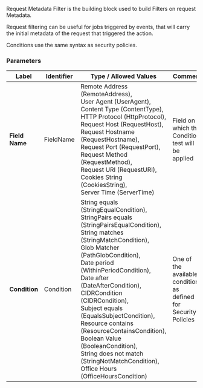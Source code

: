 

Request Metadata Filter is the building block used to build Filters on request Metadata.

Request filtering can be useful for jobs triggered by events, that will carry the initial metadata of the request that triggered the action.

Conditions use the same syntax as security policies.



### Parameters
|Label |Identifier|Type / Allowed Values| Comment |
|---|---|---|---|
|**Field Name**|FieldName|Remote Address (RemoteAddress),<br/>User Agent (UserAgent),<br/>Content Type (ContentType),<br/>HTTP Protocol (HttpProtocol),<br/>Request Host (RequestHost),<br/>Request Hostname (RequestHostname),<br/>Request Port (RequestPort),<br/>Request Method (RequestMethod),<br/>Request URI (RequestURI),<br/>Cookies String (CookiesString),<br/>Server Time (ServerTime)|Field on which the Condition test will be applied|
|**Condition**|Condition|String equals (StringEqualCondition),<br/>StringPairs equals (StringPairsEqualCondition),<br/>String matches (StringMatchCondition),<br/>Glob Matcher (PathGlobCondition),<br/>Date period (WithinPeriodCondition),<br/>Date after (DateAfterCondition),<br/>CIDRCondition (CIDRCondition),<br/>Subject equals (EqualsSubjectCondition),<br/>Resource contains (ResourceContainsCondition),<br/>Boolean Value (BooleanCondition),<br/>String does not match (StringNotMatchCondition),<br/>Office Hours (OfficeHoursCondition)|One of the available conditions as defined for Security Policies|

